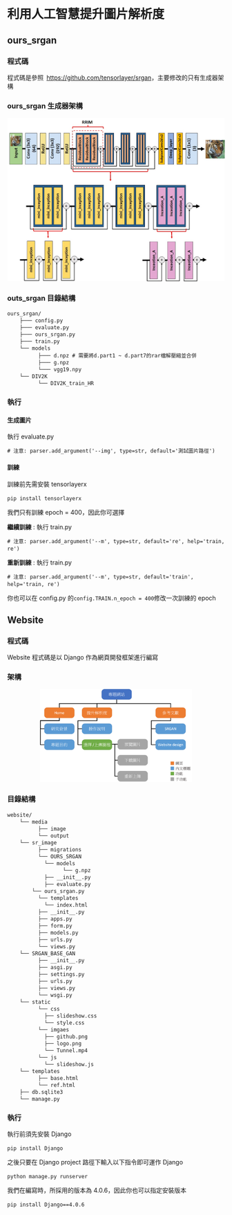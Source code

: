 # 利用人工智慧提升圖片解析度
## ours_srgan
### 程式碼
程式碼是參照&ensp;<https://github.com/tensorlayer/srgan>，主要修改的只有生成器架構
### ours_srgan 生成器架構
![image](image/G.jpg)
### outs_srgan 目錄結構
```
ours_srgan/
    ├─── config.py
    ├─── evaluate.py
    ├─── ours_srgan.py
    ├─── train.py
    └── models
          ├─── d.npz # 需要將d.part1 ~ d.part7的rar檔解壓縮並合併
          ├─── g.npz
          └─── vgg19.npy
    └── DIV2K
          └── DIV2K_train_HR
```
### 執行
#### 生成圖片
執行 evaluate.py


`# 注意: parser.add_argument('--img', type=str, default='測試圖片路徑')`
#### 訓練
訓練前先需安裝 tensorlayerx


`pip install tensorlayerx`


我們只有訓練 epoch = 400，因此你可選擇


**繼續訓練** : 執行 train.py


`# 注意: parser.add_argument('--m', type=str, default='re', help='train, re')`


**重新訓練** : 執行 train.py


`# 注意: parser.add_argument('--m', type=str, default='train', help='train, re')`


你也可以在 config.py 的`config.TRAIN.n_epoch = 400`修改一次訓練的 epoch
## Website
### 程式碼
Website 程式碼是以 Django 作為網頁開發框架進行編寫
### 架構
<div align="center">
<img src="https://github.com/ZhangYaowen-0107/Ours_Independent-study/blob/main/image/%E7%B6%B2%E9%A0%81%E6%9E%B6%E6%A7%8B%E5%9C%96.png" width="70%"/>
</div>

### 目錄結構
```
website/
    └── media
          ├── image
          └── output
    └── sr_image
          ├── migrations
          └── OURS_SRGAN
          	└── models
          	      └── g.npz
          	├── __init__.py
          	├── evaluate.py
		└── ours_srgan.py
          └── templates
          	└── index.html
          ├── __init__.py
          ├── apps.py
          ├── form.py
          ├── models.py
          ├── urls.py
          └── views.py
    └── SRGAN_BASE_GAN
          ├── __init__.py
          ├── asgi.py
          ├── settings.py
          ├── urls.py
          ├── views.py
          └── wsgi.py
    └── static
          └── css
          	├── slideshow.css
          	└── style.css
          └── imgaes
          	├── github.png
          	├── logo.png
          	└── Tunnel.mp4
          └── js
          	└── slideshow.js
    └── templates
          ├── base.html
          └── ref.html
    ├── db.sqlite3
    └── manage.py
 ```
### 執行
執行前須先安裝 Django


`pip install Django`

之後只要在 Django project 路徑下輸入以下指令即可運作 Django


`python manage.py runserver`


我們在編寫時，所採用的版本為 4.0.6，因此你也可以指定安裝版本


`pip install Django==4.0.6`
